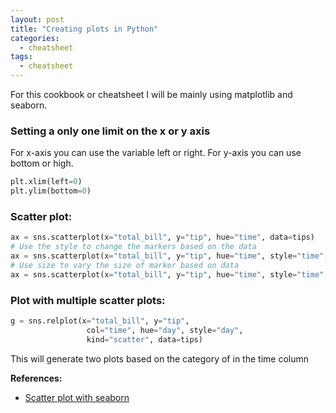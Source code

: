 ```yaml
---
layout: post
title: "Creating plots in Python"
categories:
  - cheatsheet
tags:
  - cheatsheet
---
```


For this cookbook or cheatsheet I will be mainly using matplotlib and seaborn.


### Setting a only one limit on the x or y axis
For x-axis you can use the variable left or right. For y-axis you can use bottom or high. 
```python
plt.xlim(left=0)
plt.ylim(bottom=0)
```

### Scatter plot:
```python
ax = sns.scatterplot(x="total_bill", y="tip", hue="time", data=tips)
# Use the style to change the markers based on the data 
ax = sns.scatterplot(x="total_bill", y="tip", hue="time", style="time", data=tips)
# Use size to vary the size of marker based on data
ax = sns.scatterplot(x="total_bill", y="tip", hue="time", style="time", size="size", data=tips)
```

### Plot with multiple scatter plots:
```python
g = sns.relplot(x="total_bill", y="tip",
                 col="time", hue="day", style="day",
                 kind="scatter", data=tips)
```
This will generate two plots based on the category of in the time column



**References:**
- [Scatter plot with seaborn](https://seaborn.pydata.org/generated/seaborn.scatterplot.html)
